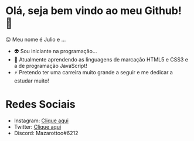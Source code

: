 <!-- ### Hi There! 👋
-->
<!--
**mazarottoo/mazarottoo** is a ✨ _special_ ✨ repository because its `README.md` (this file) appears on your GitHub profile.

Here are some ideas to get you started:

- 🔭 I’m currently working on ...
- 🌱 I’m currently learning ...
- 👯 I’m looking to collaborate on ...
- 🤔 I’m looking for help with ...
- 💬 Ask me about ...
- 📫 How to reach me: ...
- 😄 Pronouns: ...
- ⚡ Fun fact: ...
-->

# Olá, seja bem vindo ao meu Github! 👋

😝 Meu nome é Julio e ...

- 👽 Sou iniciante na programação...
- 🧐 Atualmente aprendendo as linguagens de marcação HTML5 e CSS3 e a de programação JavaScript!
- ⚡ Pretendo ter uma carreira muito grande a seguir e me dedicar a estudar muito!

# Redes Sociais
- Instagram: <a href="https://instagram.com/mazarottoo">Clique aqui</a>
- Twitter: <a href="https://twitter.com/guaranamz">Clique aqui</a>
- Discord: Mazarottoo#6212
